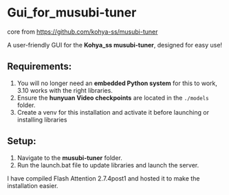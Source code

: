 # Gui_for_musubi-tuner

core from https://github.com/kohya-ss/musubi-tuner

A user-friendly GUI for the **Kohya_ss musubi-tuner**, designed for easy use!

## Requirements:
1. You will no longer need an **embedded Python system** for this to work, 3.10 works with the right libraries.
2. Ensure the **hunyuan Video checkpoints** are located in the `./models` folder.
3. Create a venv for this installation and activate it before launching or installing libraries

## Setup:
1. Navigate to the **musubi-tuner** folder.
2. Run the launch.bat file to update libraries and launch the server.

I have compiled Flash Attention 2.7.4post1 and hosted it to make the installation easier.
